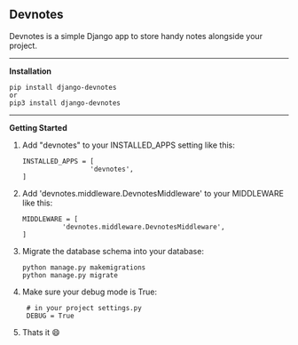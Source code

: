 ## Devnotes

Devnotes is a simple Django app to store handy notes alongside your project.   

----

**Installation**

    pip install django-devnotes
    or
    pip3 install django-devnotes
----
**Getting Started**

 1. Add "devnotes" to your INSTALLED_APPS setting like this:

		INSTALLED_APPS = [
						 'devnotes',
		]

 2. Add 'devnotes.middleware.DevnotesMiddleware' to your MIDDLEWARE like this:

	    MIDDLEWARE = [
	    	      'devnotes.middleware.DevnotesMiddleware',
	    ]

 3. Migrate the database schema into your database:

	    python manage.py makemigrations
	    python manage.py migrate

 4. Make sure your debug mode is True:

		 # in your project settings.py
		 DEBUG = True

 5. Thats it :smile:
